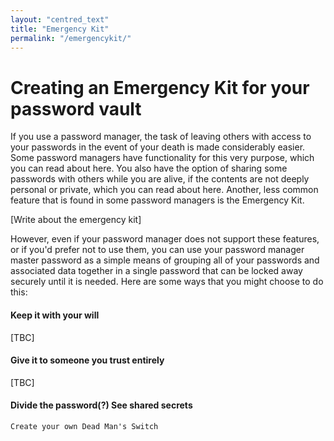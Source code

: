 ```yaml
---
layout: "centred_text"
title: "Emergency Kit"
permalink: "/emergencykit/"
---
```


# Creating an Emergency Kit for your password vault

If you use a password manager, the task of leaving others with access to your passwords in the event of your death is made considerably easier. Some password managers have functionality for this very purpose, which you can read about here. You also have the option of sharing some passwords with others while you are alive, if the contents are not deeply personal or private, which you can read about here. Another, less common feature that is found in some password managers is the Emergency Kit.

[Write about the emergency kit]

However, even if your password manager does not support these features, or if you'd prefer not to use them, you can use your password manager master password as a simple means of grouping all of your passwords and associated data together in a single password that can be locked away securely until it is needed. Here are some ways that you might choose to do this:

#### Keep it with your will

[TBC]

#### Give it to someone you trust entirely

[TBC]

#### Divide the password(?) See shared secrets
    Create your own Dead Man's Switch